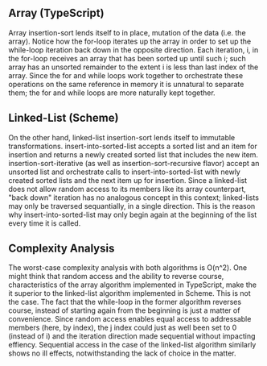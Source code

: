 ## Array (TypeScript)
Array insertion-sort lends itself to in place, mutation of the data (i.e. the array). Notice how the for-loop iterates up the array in order to set up the while-loop iteration back down in the opposite direction. Each iteration, i, in the for-loop receives an array that has been sorted up until such i; such array has an unsorted remainder to the extent i is less than last index of the array. Since the for and while loops work together to orchestrate these operations on the same reference in memory it is unnatural to separate them; the for and while loops are more naturally kept together.

## Linked-List (Scheme)
On the other hand, linked-list insertion-sort lends itself to immutable transformations. insert-into-sorted-list accepts a sorted list and an item for insertion and returns a newly created sorted list that includes the new item. insertion-sort-iterative (as well as insertion-sort-recursive flavor) accept an unsorted list and orchestrate calls to insert-into-sorted-list with newly created sorted lists and the next item up for insertion. Since a linked-list does not allow random access to its members like its array counterpart, "back down" iteration has no analogous concept in this context; linked-lists may only be traversed sequantially, in a single direction. This is the reason why insert-into-sorted-list may only begin again at the beginning of the list every time it is called. 

## Complexity Analysis
The worst-case complexity analysis with both algorithms is O(n^2). One might think that random access and the ability to reverse course, characteristics of the array algorithm implemented in TypeScript, make the it superior to the linked-list algorithm implemented in Scheme. This is not the case. The fact that the while-loop in the former algorithm reverses course, instead of starting again from the beginning is just a matter of convenience. Since random access enables equal access to addressable members (here, by index), the j index could just as well been set to 0 (instead of i) and the iteration direction made sequential without impacting effiency. Sequential access in the case of the linked-list algorithm similarly shows no ill effects, notwithstanding the lack of choice in the matter. 

